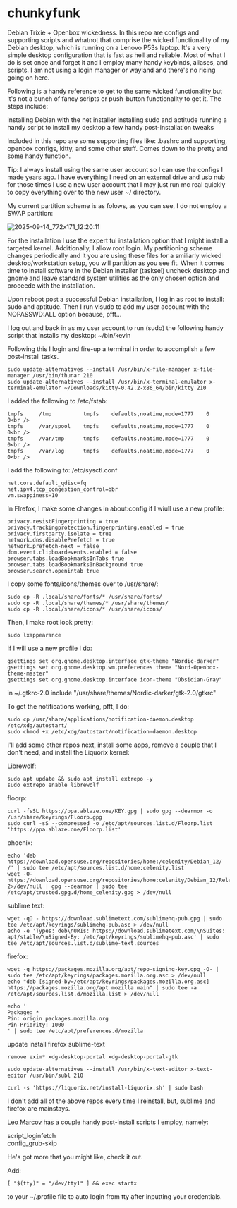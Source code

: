 # chunkyfunk

Debian Trixie + Openbox wickedness. In this repo are configs and supporting scripts and whatnot that comprise the wicked functionality of my Debian desktop, which is running on a Lenovo P53s laptop. It's a very simple desktop configuration that is fast as hell and reliable. Most of what I do is set once and forget it and I employ many handy keybinds, aliases, and scripts. I am not using a login manager or wayland and there's no ricing going on here.

Following is a handy reference to get to the same wicked functionality but it's not a bunch of fancy scripts or push-button functionality to get it. The steps include:

installing Debian with the net installer
installing sudo and aptitude
running a handy script to install my desktop
a few handy post-installation tweaks

Included in this repo are some supporting files like: .bashrc and supporting, openbox configs, kitty, and some other stuff. Comes down to the pretty and some handy function.

Tip: I always install using the same user account so I can use the configs I made years ago. I have everything I need on an external drive and usb nub for those times I use a new user account that I may just run mc real quickly to copy everything over to the new user ~/ directory.

My current partition scheme is as folows, as you can see, I do not employ a SWAP partition:

![2025-09-14_772x171_12:20:11](https://github.com/user-attachments/assets/481b85e8-b548-48bd-9fab-e60d9f4a087c)

For the installation I use the expert tui installation option that I might install a targeted kernel.
Additionally, I allow root login. My partitioning scheme changes periodically and it you are using these files for a smiliarly wicked desktop/workstation
setup, you will partition as you see fit. When it comes time to install software in the Debian installer (tasksel) uncheck desktop and gnome and
leave standard system utilities as the only chosen option and proceede with the installation.

Upon reboot post a successful Debian installation, I log in as root to install: sudo and aptitude. Then I run visudo to add my 
user account with the NOPASSWD:ALL option because, pfft...

I log out and back in as my user account to run (sudo) the following handy script that installs my desktop: ~/bin/kevin

Following this I login and fire-up a terminal in order to accomplish a few post-install tasks.

	sudo update-alternatives --install /usr/bin/x-file-manager x-file-manager /usr/bin/thunar 210
	sudo update-alternatives --install /usr/bin/x-terminal-emulator x-terminal-emulator ~/Downloads/kitty-0.42.2-x86_64/bin/kitty 210

I added the following to /etc/fstab:

	tmpfs     /tmp          tmpfs    defaults,noatime,mode=1777    0    0<br />
	tmpfs     /var/spool    tmpfs    defaults,noatime,mode=1777    0    0<br />
	tmpfs     /var/tmp      tmpfs    defaults,noatime,mode=1777    0    0<br />
	tmpfs     /var/log      tmpfs    defaults,noatime,mode=1777    0    0<br />

I add the following to:  /etc/sysctl.conf

	net.core.default_qdisc=fq
	net.ipv4.tcp_congestion_control=bbr
	vm.swappiness=10

In FIrefox, I make some changes in about:config if I wiull use a new profile:

	privacy.resistFingerprinting = true
	privacy.trackingprotection.fingerprinting.enabled = true
	privacy.firstparty.isolate = true
	network.dns.disablePrefetch = true
	network.prefetch-next = false
	dom.event.clipboardevents.enabled = false
	browser.tabs.loadBookmarksInTabs true
	browser.tabs.loadBookmarksInBackground true
	browser.search.openintab true

I copy some fonts/icons/themes over to /usr/share/:

	sudo cp -R .local/share/fonts/* /usr/share/fonts/
	sudo cp -R .local/share/themes/* /usr/share/themes/
	sudo cp -R .local/share/icons/* /usr/share/icons/

Then, I make root look pretty:

	sudo lxappearance

If I will use a new profile I do:

    gsettings set org.gnome.desktop.interface gtk-theme "Nordic-darker"
    gsettings set org.gnome.desktop.wm.preferences theme "Nord-Openbox-theme-master"
    gsettings set org.gnome.desktop.interface icon-theme "Obsidian-Gray"

in ~/.gtkrc-2.0
    include "/usr/share/themes/Nordic-darker/gtk-2.0/gtkrc"

To get the notifications working, pfft, I do:

	sudo cp /usr/share/applications/notification-daemon.desktop /etc/xdg/autostart/
	sudo chmod +x /etc/xdg/autostart/notification-daemon.desktop

I'll add some other repos next, install some apps, remove a couple that I don't need, and install the Liquorix kernel:

Librewolf:

	sudo apt update && sudo apt install extrepo -y
	sudo extrepo enable librewolf

floorp:

	curl -fsSL https://ppa.ablaze.one/KEY.gpg | sudo gpg --dearmor -o /usr/share/keyrings/Floorp.gpg
	sudo curl -sS --compressed -o /etc/apt/sources.list.d/Floorp.list 'https://ppa.ablaze.one/Floorp.list'

phoenix:

	echo 'deb https://download.opensuse.org/repositories/home:/celenity/Debian_12/ /' | sudo tee /etc/apt/sources.list.d/home:celenity.list
	wget -O- https://download.opensuse.org/repositories/home:celenity/Debian_12/Release.key 2>/dev/null | gpg --dearmor | sudo tee /etc/apt/trusted.gpg.d/home_celenity.gpg > /dev/null

sublime text:

	wget -qO - https://download.sublimetext.com/sublimehq-pub.gpg | sudo tee /etc/apt/keyrings/sublimehq-pub.asc > /dev/null
	echo -e 'Types: deb\nURIs: https://download.sublimetext.com/\nSuites: apt/stable/\nSigned-By: /etc/apt/keyrings/sublimehq-pub.asc' | sudo tee /etc/apt/sources.list.d/sublime-text.sources

firefox:

	wget -q https://packages.mozilla.org/apt/repo-signing-key.gpg -O- | sudo tee /etc/apt/keyrings/packages.mozilla.org.asc > /dev/null
	echo "deb [signed-by=/etc/apt/keyrings/packages.mozilla.org.asc] https://packages.mozilla.org/apt mozilla main" | sudo tee -a /etc/apt/sources.list.d/mozilla.list > /dev/null

    echo '
    Package: *
    Pin: origin packages.mozilla.org
    Pin-Priority: 1000
    ' | sudo tee /etc/apt/preferences.d/mozilla

update
install firefox sublime-text

	remove exim* xdg-desktop-portal xdg-desktop-portal-gtk

	sudo update-alternatives --install /usr/bin/x-text-editor x-text-editor /usr/bin/subl 210
	
	curl -s 'https://liquorix.net/install-liquorix.sh' | sudo bash

 I don't add all of the above repos every time I reinstall, but, sublime and firefox are mainstays.

<a target="_blank" href="https://github.com/leomarcov/debian-openbox/blob/master/README.md">Leo Marcov</a> has a couple handy post-install scripts
I employ, namely:

script_loginfetch<br />
config_grub-skip<br />

He's got more that you might like, check it out.

Add:

	[ "$(tty)" = "/dev/tty1" ] && exec startx
 
to your  ~/.profile file to auto login from tty after inputting your credentials.
